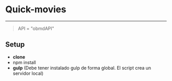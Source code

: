 # Quick-movies
-----
> API = "obmdAPI"

## Setup
- **clone**
- npm install
- **gulp** (Debe tener instalado gulp de forma global. El script crea un servidor local)
